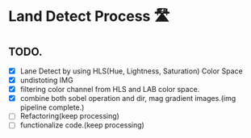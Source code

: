 # Land Detect Process 🛣

## TODO.

- [x] Lane Detect by using HLS(Hue, Lightness, Saturation) Color Space
- [x] undistoting IMG
- [x] filtering color channel from HLS and LAB color space.
- [x] combine both sobel operation and dir, mag gradient images.(img pipeline complete.)
- [ ] Refactoring(keep processing)
- [ ] functionalize code.(keep processing)
